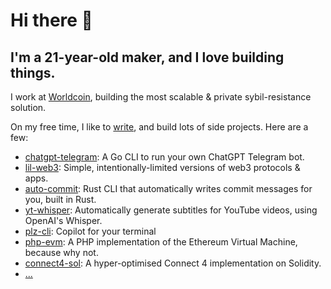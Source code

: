 # Hi there 👋

## I'm a 21-year-old maker, and I love building things.

I work at [Worldcoin](https://worldcoin.org/), building the most scalable & private sybil-resistance solution.

On my free time, I like to [write](https://miguel.build/articles), and build lots of side projects. Here are a few:

- [chatgpt-telegram](https://github.com/m1guelpf/chatgpt-telegram): A Go CLI to run your own ChatGPT Telegram bot.
- [lil-web3](https://github.com/m1guelpf/lil-web3): Simple, intentionally-limited versions of web3 protocols & apps.
- [auto-commit](https://github.com/m1guelpf/auto-commit): Rust CLI that automatically writes commit messages for you, built in Rust.
- [yt-whisper](https://github.com/m1guelpf/yt-whisper): Automatically generate subtitles for YouTube videos, using OpenAI's Whisper.
- [plz-cli](https://github.com/m1guelpf/plz-cli): Copilot for your terminal
- [php-evm](https://github.com/m1guelpf/php-evm): A PHP implementation of the Ethereum Virtual Machine, because why not.
- [connect4-sol](https://github.com/m1guelpf/connect4-sol): A hyper-optimised Connect 4 implementation on Solidity.
- [...](https://miguel.build/experiments)
